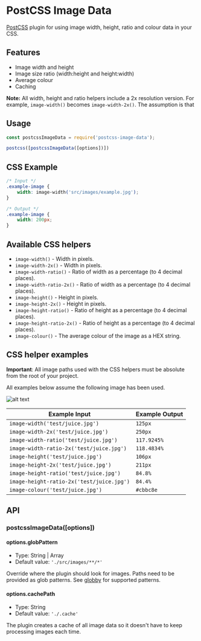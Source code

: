 # PostCSS Image Data

[PostCSS](https://github.com/postcss/postcss) plugin for using image width, height, ratio and colour data in your CSS.


## Features

* Image width and height
* Image size ratio (width:height and height:width)
* Average colour
* Caching

**Note:** All width, height and ratio helpers include a 2x resolution version. For example, `image-width()` becomes `image-width-2x()`. The assumption is that


## Usage

```.js
const postcssImageData = require('postcss-image-data');

postcss([postcssImageData([options])])
```


## CSS Example

```.css
/* Input */
.example-image {
    width: image-width('src/images/example.jpg');
}

/* Output */
.example-image {
    width: 200px;
}
```


## Available CSS helpers

* `image-width()` - Width in pixels.
* `image-width-2x()` - Width in pixels.
* `image-width-ratio()` - Ratio of width as a percentage (to 4 decimal places).
* `image-width-ratio-2x()` - Ratio of width as a percentage (to 4 decimal places).
* `image-height()` - Height in pixels.
* `image-height-2x()` - Height in pixels.
* `image-height-ratio()` - Ratio of height as a percentage (to 4 decimal places).
* `image-height-ratio-2x()` - Ratio of height as a percentage (to 4 decimal places).
* `image-colour()` - The average colour of the image as a HEX string.


## CSS helper examples

**Important**: All image paths used with the CSS helpers must be absolute from the root of your project.

All examples below assume the following image has been used.

![alt text](test/juice.jpg "Juice")

| Example Input | Example Output
| - | - |
| `image-width('test/juice.jpg')` | `125px` |
| `image-width-2x('test/juice.jpg')` | `250px` |
| `image-width-ratio('test/juice.jpg')` | `117.9245%` |
| `image-width-ratio-2x('test/juice.jpg')` | `118.4834%` |
| `image-height('test/juice.jpg')` | `106px` |
| `image-height-2x('test/juice.jpg')` | `211px` |
| `image-height-ratio('test/juice.jpg')` | `84.8%` |
| `image-height-ratio-2x('test/juice.jpg')` | `84.4%` |
| `image-colour('test/juice.jpg')` | `#cbbc8e` |


## API

### postcssImageData([options])

#### options.globPattern

* Type: String | Array
* Default value: `'./src/images/**/*'`

Override where the plugin should look for images. Paths need to be provided as glob patterns. See [globby](https://github.com/sindresorhus/globby) for supported patterns.

#### options.cachePath

* Type: String
* Default value: `'./.cache'`

The plugin creates a cache of all image data so it doesn't have to keep processing images each time.
